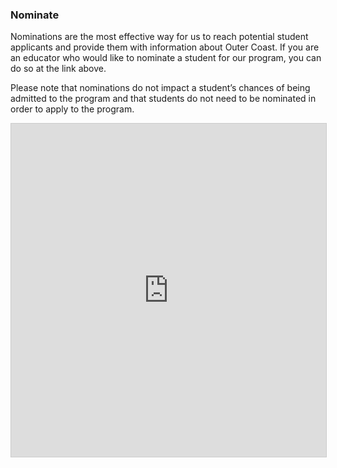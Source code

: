 ### Nominate

Nominations are the most effective way for us to reach potential student applicants and provide them with information about Outer Coast. If you are an educator who would like to nominate a student for our program, you can do so at the link above.

Please note that nominations do not impact a student’s chances of being admitted to the program and that students do not need to be nominated in order to apply to the program.

<iframe class="airtable-embed" src="https://airtable.com/shrlNAryEF6eGLGK7?backgroundColor=purple" frameborder="0" onmousewheel="" width="100%" height="533" style="background: transparent; border: 1px solid #ccc;"></iframe>

